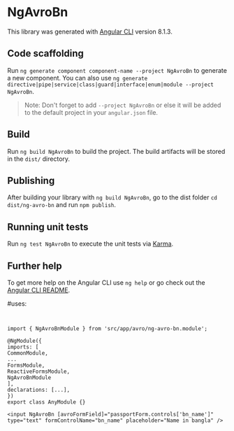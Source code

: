 # NgAvroBn

This library was generated with [Angular CLI](https://github.com/angular/angular-cli) version 8.1.3.

## Code scaffolding

Run `ng generate component component-name --project NgAvroBn` to generate a new component. You can also use `ng generate directive|pipe|service|class|guard|interface|enum|module --project NgAvroBn`.

> Note: Don't forget to add `--project NgAvroBn` or else it will be added to the default project in your `angular.json` file.

## Build

Run `ng build NgAvroBn` to build the project. The build artifacts will be stored in the `dist/` directory.

## Publishing

After building your library with `ng build NgAvroBn`, go to the dist folder `cd dist/ng-avro-bn` and run `npm publish`.

## Running unit tests

Run `ng test NgAvroBn` to execute the unit tests via [Karma](https://karma-runner.github.io).

## Further help

To get more help on the Angular CLI use `ng help` or go check out the [Angular CLI README](https://github.com/angular/angular-cli/blob/master/README.md).

#uses:

```


import { NgAvroBnModule } from 'src/app/avro/ng-avro-bn.module';

@NgModule({
imports: [
CommonModule,
...
FormsModule,
ReactiveFormsModule,
NgAvroBnModule
],
declarations: [...],
})
export class AnyModule {}
```

````
<input NgAvroBn [avroFormField]="passportForm.controls['bn_name']" type="text" formControlName="bn_name" placeholder="Name in bangla" />
````
